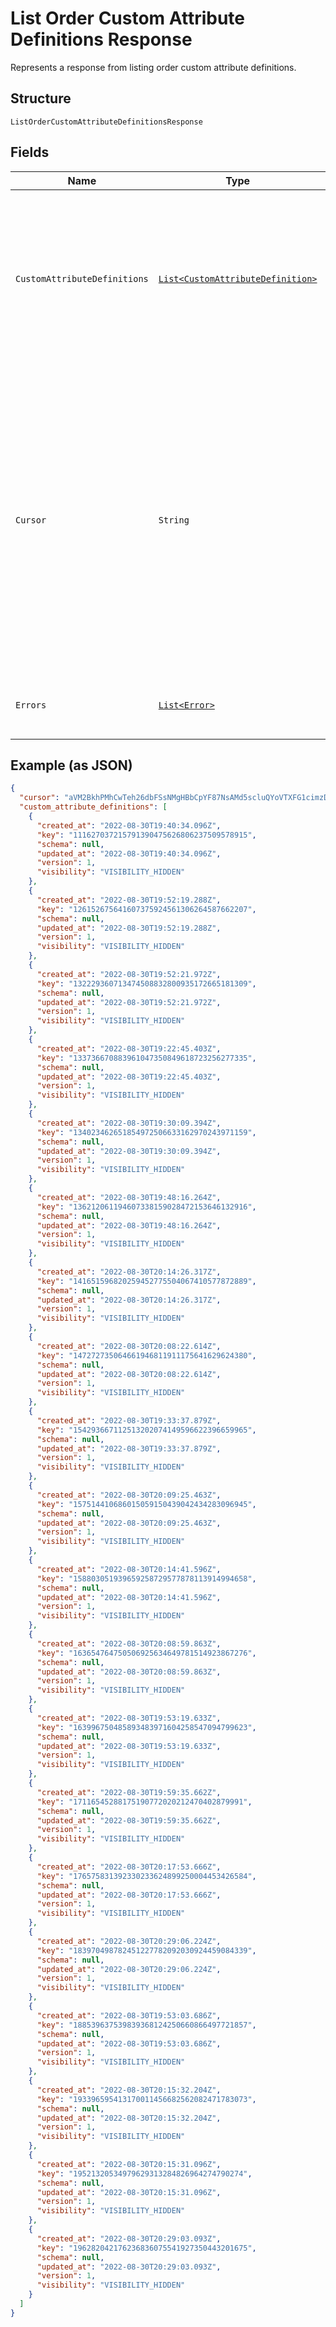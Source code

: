 
# List Order Custom Attribute Definitions Response

Represents a response from listing order custom attribute definitions.

## Structure

`ListOrderCustomAttributeDefinitionsResponse`

## Fields

| Name | Type | Tags | Description | Getter |
|  --- | --- | --- | --- | --- |
| `CustomAttributeDefinitions` | [`List<CustomAttributeDefinition>`](../../doc/models/custom-attribute-definition.md) | Required | The retrieved custom attribute definitions. If no custom attribute definitions are found, Square returns an empty object (`{}`). | List<CustomAttributeDefinition> getCustomAttributeDefinitions() |
| `Cursor` | `String` | Optional | The cursor to provide in your next call to this endpoint to retrieve the next page of results for your original request.<br>This field is present only if the request succeeded and additional results are available.<br>For more information, see [Pagination](https://developer.squareup.com/docs/working-with-apis/pagination). | String getCursor() |
| `Errors` | [`List<Error>`](../../doc/models/error.md) | Optional | Any errors that occurred during the request. | List<Error> getErrors() |

## Example (as JSON)

```json
{
  "cursor": "aVM2BkhPMhCwTeh26dbFSsNMgHBbCpYF87NsAMd5scluQYoVTXFG1cimzDWzWjQsGSILbIsMW8xgvDXvGu0a2hzcxnSET9uqO8SPNIwJwiG5ZlPZhudh035I74RPMYomwk2TH4ZyzRIFU6DuBGBwBMwiYpTjAnSCYNQnLL5aqopIcIFoJcBpQxJ8MzC",
  "custom_attribute_definitions": [
    {
      "created_at": "2022-08-30T19:40:34.096Z",
      "key": "111627037215791390475626806237509578915",
      "schema": null,
      "updated_at": "2022-08-30T19:40:34.096Z",
      "version": 1,
      "visibility": "VISIBILITY_HIDDEN"
    },
    {
      "created_at": "2022-08-30T19:52:19.288Z",
      "key": "126152675641607375924561306264587662207",
      "schema": null,
      "updated_at": "2022-08-30T19:52:19.288Z",
      "version": 1,
      "visibility": "VISIBILITY_HIDDEN"
    },
    {
      "created_at": "2022-08-30T19:52:21.972Z",
      "key": "132229360713474508832800935172665181309",
      "schema": null,
      "updated_at": "2022-08-30T19:52:21.972Z",
      "version": 1,
      "visibility": "VISIBILITY_HIDDEN"
    },
    {
      "created_at": "2022-08-30T19:22:45.403Z",
      "key": "133736670883961047350849618723256277335",
      "schema": null,
      "updated_at": "2022-08-30T19:22:45.403Z",
      "version": 1,
      "visibility": "VISIBILITY_HIDDEN"
    },
    {
      "created_at": "2022-08-30T19:30:09.394Z",
      "key": "134023462651854972506633162970243971159",
      "schema": null,
      "updated_at": "2022-08-30T19:30:09.394Z",
      "version": 1,
      "visibility": "VISIBILITY_HIDDEN"
    },
    {
      "created_at": "2022-08-30T19:48:16.264Z",
      "key": "136212061194607338159028472153646132916",
      "schema": null,
      "updated_at": "2022-08-30T19:48:16.264Z",
      "version": 1,
      "visibility": "VISIBILITY_HIDDEN"
    },
    {
      "created_at": "2022-08-30T20:14:26.317Z",
      "key": "141651596820259452775504067410577872889",
      "schema": null,
      "updated_at": "2022-08-30T20:14:26.317Z",
      "version": 1,
      "visibility": "VISIBILITY_HIDDEN"
    },
    {
      "created_at": "2022-08-30T20:08:22.614Z",
      "key": "147272735064661946811911175641629624380",
      "schema": null,
      "updated_at": "2022-08-30T20:08:22.614Z",
      "version": 1,
      "visibility": "VISIBILITY_HIDDEN"
    },
    {
      "created_at": "2022-08-30T19:33:37.879Z",
      "key": "154293667112513202074149596622396659965",
      "schema": null,
      "updated_at": "2022-08-30T19:33:37.879Z",
      "version": 1,
      "visibility": "VISIBILITY_HIDDEN"
    },
    {
      "created_at": "2022-08-30T20:09:25.463Z",
      "key": "157514410686015059150439042434283096945",
      "schema": null,
      "updated_at": "2022-08-30T20:09:25.463Z",
      "version": 1,
      "visibility": "VISIBILITY_HIDDEN"
    },
    {
      "created_at": "2022-08-30T20:14:41.596Z",
      "key": "158803051939659258729577878113914994658",
      "schema": null,
      "updated_at": "2022-08-30T20:14:41.596Z",
      "version": 1,
      "visibility": "VISIBILITY_HIDDEN"
    },
    {
      "created_at": "2022-08-30T20:08:59.863Z",
      "key": "163654764750506925634649781514923867276",
      "schema": null,
      "updated_at": "2022-08-30T20:08:59.863Z",
      "version": 1,
      "visibility": "VISIBILITY_HIDDEN"
    },
    {
      "created_at": "2022-08-30T19:53:19.633Z",
      "key": "163996750485893483971604258547094799623",
      "schema": null,
      "updated_at": "2022-08-30T19:53:19.633Z",
      "version": 1,
      "visibility": "VISIBILITY_HIDDEN"
    },
    {
      "created_at": "2022-08-30T19:59:35.662Z",
      "key": "17116545288175190772020212470402879991",
      "schema": null,
      "updated_at": "2022-08-30T19:59:35.662Z",
      "version": 1,
      "visibility": "VISIBILITY_HIDDEN"
    },
    {
      "created_at": "2022-08-30T20:17:53.666Z",
      "key": "176575831392330233624899250004453426584",
      "schema": null,
      "updated_at": "2022-08-30T20:17:53.666Z",
      "version": 1,
      "visibility": "VISIBILITY_HIDDEN"
    },
    {
      "created_at": "2022-08-30T20:29:06.224Z",
      "key": "183970498782451227782092030924459084339",
      "schema": null,
      "updated_at": "2022-08-30T20:29:06.224Z",
      "version": 1,
      "visibility": "VISIBILITY_HIDDEN"
    },
    {
      "created_at": "2022-08-30T19:53:03.686Z",
      "key": "188539637539839368124250660866497721857",
      "schema": null,
      "updated_at": "2022-08-30T19:53:03.686Z",
      "version": 1,
      "visibility": "VISIBILITY_HIDDEN"
    },
    {
      "created_at": "2022-08-30T20:15:32.204Z",
      "key": "193396595413170011456682562082471783073",
      "schema": null,
      "updated_at": "2022-08-30T20:15:32.204Z",
      "version": 1,
      "visibility": "VISIBILITY_HIDDEN"
    },
    {
      "created_at": "2022-08-30T20:15:31.096Z",
      "key": "19521320534979629313284826964274790274",
      "schema": null,
      "updated_at": "2022-08-30T20:15:31.096Z",
      "version": 1,
      "visibility": "VISIBILITY_HIDDEN"
    },
    {
      "created_at": "2022-08-30T20:29:03.093Z",
      "key": "196282042176236836075541927350443201675",
      "schema": null,
      "updated_at": "2022-08-30T20:29:03.093Z",
      "version": 1,
      "visibility": "VISIBILITY_HIDDEN"
    }
  ]
}
```

